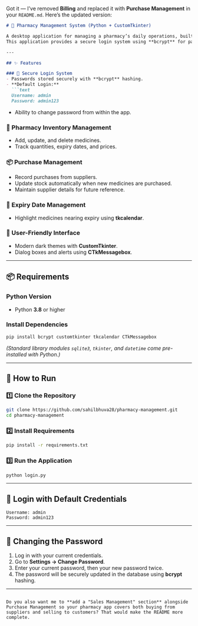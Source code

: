 Got it — I’ve removed **Billing** and replaced it with **Purchase Management** in your `README.md`.
Here’s the updated version:

````markdown
# 💊 Pharmacy Management System (Python + CustomTkinter)

A desktop application for managing a pharmacy’s daily operations, built with **Python**, **CustomTkinter**, and **SQLite3**.  
This application provides a secure login system using **bcrypt** for password hashing, a modern GUI with **CustomTkinter**, a date picker with **tkcalendar**, and user-friendly notifications via **CTkMessagebox**.

---

## ✨ Features

### 🔐 Secure Login System
- Passwords stored securely with **bcrypt** hashing.
- **Default Login:**
  ```text
  Username: admin
  Password: admin123
````

* Ability to change password from within the app.

### 💊 Pharmacy Inventory Management

* Add, update, and delete medicines.
* Track quantities, expiry dates, and prices.

### 📦 Purchase Management

* Record purchases from suppliers.
* Update stock automatically when new medicines are purchased.
* Maintain supplier details for future reference.

### 📅 Expiry Date Management

* Highlight medicines nearing expiry using **tkcalendar**.

### 🎨 User-Friendly Interface

* Modern dark themes with **CustomTkinter**.
* Dialog boxes and alerts using **CTkMessagebox**.

---

## 📦 Requirements

### Python Version

* Python **3.8** or higher

### Install Dependencies

```bash
pip install bcrypt customtkinter tkcalendar CTkMessagebox
```

*(Standard library modules `sqlite3`, `tkinter`, and `datetime` come pre-installed with Python.)*

---

## 🚀 How to Run

### 1️⃣ Clone the Repository

```bash
git clone https://github.com/sahilbhuva28/pharmacy-management.git
cd pharmacy-management
```

### 2️⃣ Install Requirements

```bash
pip install -r requirements.txt
```

### 3️⃣ Run the Application

```bash
python login.py
```

---

## 🔑 Login with Default Credentials

```text
Username: admin
Password: admin123
```

---

## 🔄 Changing the Password

1. Log in with your current credentials.
2. Go to **Settings → Change Password**.
3. Enter your current password, then your new password twice.
4. The password will be securely updated in the database using **bcrypt** hashing.

---

```

Do you also want me to **add a "Sales Management" section** alongside Purchase Management so your pharmacy app covers both buying from suppliers and selling to customers? That would make the README more complete.
```

